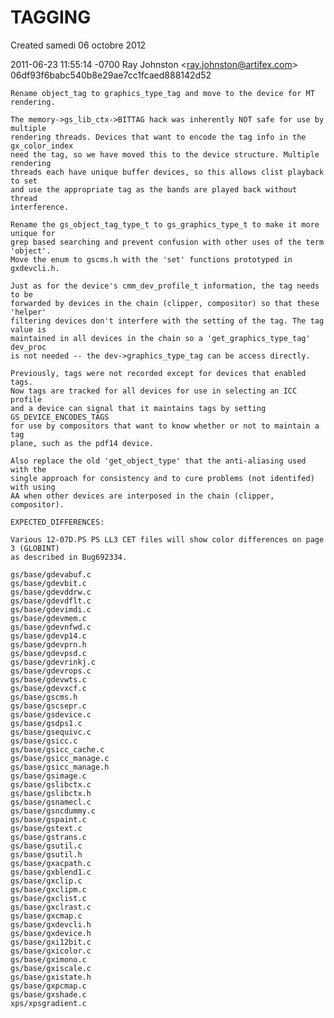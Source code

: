 # TAGGING
Created samedi 06 octobre 2012

2011-06-23 11:55:14 -0700
Ray Johnston <[ray.johnston@artifex.com](mailto:ray.johnston@artifex.com)>
06df93f6babc540b8e29ae7cc1fcaed888142d52


    Rename object_tag to graphics_type_tag and move to the device for MT rendering.

    The memory->gs_lib_ctx->BITTAG hack was inherently NOT safe for use by multiple
    rendering threads. Devices that want to encode the tag info in the gx_color_index
    need the tag, so we have moved this to the device structure. Multiple rendering
    threads each have unique buffer devices, so this allows clist playback to set
    and use the appropriate tag as the bands are played back without thread
    interference.

    Rename the gs_object_tag_type_t to gs_graphics_type_t to make it more unique for
    grep based searching and prevent confusion with other uses of the term 'object'.
    Move the enum to gscms.h with the 'set' functions prototyped in gxdevcli.h.

    Just as for the device's cmm_dev_profile_t information, the tag needs to be
    forwarded by devices in the chain (clipper, compositor) so that these 'helper'
    filtering devices don't interfere with the setting of the tag. The tag value is
    maintained in all devices in the chain so a 'get_graphics_type_tag' dev_proc
    is not needed -- the dev->graphics_type_tag can be access directly.

    Previously, tags were not recorded except for devices that enabled tags.
    Now tags are tracked for all devices for use in selecting an ICC profile
    and a device can signal that it maintains tags by setting GS_DEVICE_ENCODES_TAGS
    for use by compositors that want to know whether or not to maintain a tag
    plane, such as the pdf14 device.

    Also replace the old 'get_object_type' that the anti-aliasing used with the
    single approach for consistency and to cure problems (not identifed) with using
    AA when other devices are interposed in the chain (clipper, compositor).

    EXPECTED_DIFFERENCES:

    Various 12-07D.PS PS LL3 CET files will show color differences on page 3 (GLOBINT)
    as described in Bug692334.

    gs/base/gdevabuf.c
    gs/base/gdevbit.c
    gs/base/gdevddrw.c
    gs/base/gdevdflt.c
    gs/base/gdevimdi.c
    gs/base/gdevmem.c
    gs/base/gdevnfwd.c
    gs/base/gdevp14.c
    gs/base/gdevprn.h
    gs/base/gdevpsd.c
    gs/base/gdevrinkj.c
    gs/base/gdevrops.c
    gs/base/gdevwts.c
    gs/base/gdevxcf.c
    gs/base/gscms.h
    gs/base/gscsepr.c
    gs/base/gsdevice.c
    gs/base/gsdps1.c
    gs/base/gsequivc.c
    gs/base/gsicc.c
    gs/base/gsicc_cache.c
    gs/base/gsicc_manage.c
    gs/base/gsicc_manage.h
    gs/base/gsimage.c
    gs/base/gslibctx.c
    gs/base/gslibctx.h
    gs/base/gsnamecl.c
    gs/base/gsncdummy.c
    gs/base/gspaint.c
    gs/base/gstext.c
    gs/base/gstrans.c
    gs/base/gsutil.c
    gs/base/gsutil.h
    gs/base/gxacpath.c
    gs/base/gxblend1.c
    gs/base/gxclip.c
    gs/base/gxclipm.c
    gs/base/gxclist.c
    gs/base/gxclrast.c
    gs/base/gxcmap.c
    gs/base/gxdevcli.h
    gs/base/gxdevice.h
    gs/base/gxi12bit.c
    gs/base/gxicolor.c
    gs/base/gximono.c
    gs/base/gxiscale.c
    gs/base/gxistate.h
    gs/base/gxpcmap.c
    gs/base/gxshade.c
    xps/xpsgradient.c


